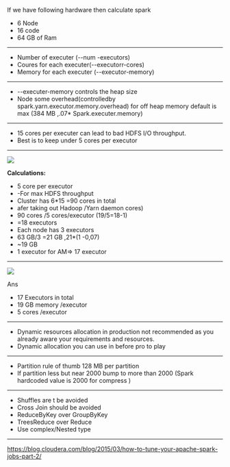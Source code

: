 If we have following hardware then calculate spark 
* 6 Node
* 16 code 
* 64 GB of Ram
------------------------------------------------
* Number of executer (--num -executors)
* Coures for each executer(--executorr-cores)
* Memory for each executer (--executor-memory)
------------------------------------------------
* --executer-memory controls the heap size
* Node some overhead(controlledby spark.yarn.executor.memory.overhead) for off heap memory default is max
 (384 MB ,.07* Spark.executer.memory)
------------------------------------------------
* 15 cores per executer can lead to bad HDFS I/O throughput.
* Best is to keep under 5 cores per executor
------------------------------------------------

![](http://blog.cloudera.com/wp-content/uploads/2015/03/spark-tuning2-f1.png)


**Calculations:**

* 5 core per executor
* -For max HDFS throughput
* Cluster has 6*15 =90 cores in total
* afer taking out Hadoop /Yarn daemon cores)
* 90 cores /5 cores/executor  (19/5=18-1)
* =18 executors
* Each node has 3 executors
* 63 GB/3 =21 GB ,21*(1 -0,07)
* ~19 GB
* 1 executor for AM=> 17 executor

------------------------------------------------

![](https://0x0fff.com/wp-content/uploads/2016/01/Spark-Memory-Management-1.6.0-768x808.png)



Ans 

* 17 Executors in total
* 19 GB memory /executor
* 5 cores  /executor
------------------------------------------------
* Dynamic resources allocation in production not recommended as you already aware your requirements and resources.
* Dynamic allocation you can use in before pro to play

------------------------------------------------
*  Partition rule of thumb 128 MB per partition 
*  If partition less but near 2000 bump to more than 2000 (Spark hardcoded value is 2000 for compress )

------------------------------------------------
* Shuffles are t be avoided 
* Cross Join should be avoided
* ReduceByKey over GroupByKey
* TreesReduce over Reduce
* Use complex/Nested type 
------------------------------------------------

https://blog.cloudera.com/blog/2015/03/how-to-tune-your-apache-spark-jobs-part-2/